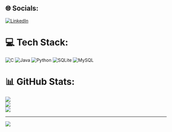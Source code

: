 
## 🌐 Socials:
[![LinkedIn](https://img.shields.io/badge/LinkedIn-%230077B5.svg?logo=linkedin&logoColor=white)](https://linkedin.com/in/https://www.linkedin.com/in/douglas-gon%C3%A7alves-de-souza-a72a471a3/) 

# 💻 Tech Stack:
![C](https://img.shields.io/badge/c-%2300599C.svg?style=for-the-badge&logo=c&logoColor=white) ![Java](https://img.shields.io/badge/java-%23ED8B00.svg?style=for-the-badge&logo=java&logoColor=white) ![Python](https://img.shields.io/badge/python-3670A0?style=for-the-badge&logo=python&logoColor=ffdd54) ![SQLite](https://img.shields.io/badge/sqlite-%2307405e.svg?style=for-the-badge&logo=sqlite&logoColor=white) ![MySQL](https://img.shields.io/badge/mysql-%2300f.svg?style=for-the-badge&logo=mysql&logoColor=white)
# 📊 GitHub Stats:
![](https://github-readme-stats.vercel.app/api?username=douglasgsouza1&theme=dark&hide_border=false&include_all_commits=true&count_private=false)<br/>
![](https://github-readme-streak-stats.herokuapp.com/?user=douglasgsouza1&theme=dark&hide_border=false)<br/>
![](https://github-readme-stats.vercel.app/api/top-langs/?username=douglasgsouza1&theme=dark&hide_border=false&include_all_commits=true&count_private=false&layout=compact)

---
[![](https://visitcount.itsvg.in/api?id=douglasgsouza1&icon=0&color=0)](https://visitcount.itsvg.in)

<!-- Proudly created with GPRM ( https://gprm.itsvg.in ) -->
